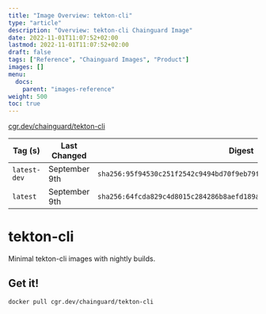 ```yaml
---
title: "Image Overview: tekton-cli"
type: "article"
description: "Overview: tekton-cli Chainguard Image"
date: 2022-11-01T11:07:52+02:00
lastmod: 2022-11-01T11:07:52+02:00
draft: false
tags: ["Reference", "Chainguard Images", "Product"]
images: []
menu:
  docs:
    parent: "images-reference"
weight: 500
toc: true
---
```


[cgr.dev/chainguard/tekton-cli](https://github.com/chainguard-images/images/tree/main/images/tekton-cli)

| Tag (s)       | Last Changed  | Digest                                                                    |
|---------------|---------------|---------------------------------------------------------------------------|
|  `latest-dev` | September 9th | `sha256:95f94530c251f2542c9494bd70f9eb79f6307994babc7282ca5c34aec7fd2d6b` |
|  `latest`     | September 9th | `sha256:64fcda829c4d8015c284286b8aefd189a69d9e3dc393539b94cd8b8658f9bd1f` |

# tekton-cli

Minimal tekton-cli images with nightly builds.

## Get it!

```shell
docker pull cgr.dev/chainguard/tekton-cli
```
